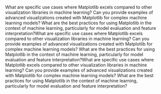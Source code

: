 What are specific use cases where Matplotlib excels compared to other visualization libraries in machine learning?
Can you provide examples of advanced visualizations created with Matplotlib for complex machine learning models?
What are the best practices for using Matplotlib in the context of machine learning, particularly for model evaluation and feature interpretation?What are specific use cases where Matplotlib excels compared to other visualization libraries in machine learning?
Can you provide examples of advanced visualizations created with Matplotlib for complex machine learning models?
What are the best practices for using Matplotlib in the context of machine learning, particularly for model evaluation and feature interpretation?What are specific use cases where Matplotlib excels compared to other visualization libraries in machine learning?
Can you provide examples of advanced visualizations created with Matplotlib for complex machine learning models?
What are the best practices for using Matplotlib in the context of machine learning, particularly for model evaluation and feature interpretation?